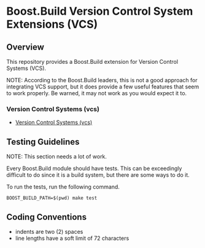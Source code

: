 <!-- Copyright 2019 Thomas Brown -->
<!-- Distributed under the Boost Software License, Version 1.0. (See -->
<!-- accompanying file LICENSE_1_0.txt or copy at -->
<!-- http://www.boost.org/LICENSE_1_0.txt) -->

# Boost.Build Version Control System Extensions (VCS)

## Overview

This repository provides a Boost.Build extension for Version Control
Systems (VCS).

NOTE: According to the Boost.Build leaders, this is not a good
approach for integrating VCS support, but it does provide a few useful
features that seem to work properly.  Be warned, it may not work as
you would expect it to.

### Version Control Systems (vcs)

* [Version Control Systems (vcs)](vcs.adoc)

## Testing Guidelines

NOTE: This section needs a lot of work.

Every Boost.Build module should have tests.  This can be exceedingly
difficult to do since it is a build system, but there are some ways to
do it.

To run the tests, run the following command.

``` shell
BOOST_BUILD_PATH=$(pwd) make test
```

## Coding Conventions

* indents are two (2) spaces
* line lengths have a soft limit of 72 characters
